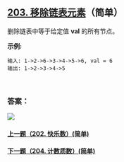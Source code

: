 ## [203. 移除链表元素](https://leetcode-cn.com/problems/remove-linked-list-elements/)（简单）

删除链表中等于给定值 **val** 的所有节点。

**示例:**

```
输入: 1->2->6->3->4->5->6, val = 6
输出: 1->2->3->4->5
```

<br/>

### 答案：











![](https://img-blog.csdnimg.cn/20200807155236311.png)

#### [上一题（202. 快乐数）(简单)](https://github.com/sdwwld/leetCode/blob/master/src/main/java/com/wld/java/leetcode/leetCode0202.md)

#### [下一题（204. 计数质数）(简单)](https://github.com/sdwwld/leetCode/blob/master/src/main/java/com/wld/java/leetcode/leetCode0204.md)
